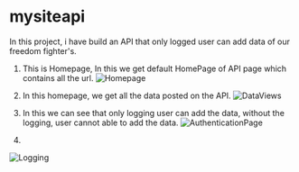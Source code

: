 # mysiteapi

In this project, i have build an API that only logged user can add data of our freedom fighter's.

1. This is Homepage, In this we get default HomePage of API page which contains all the url.
![Homepage](https://user-images.githubusercontent.com/71487002/134858622-25d7d782-931d-42fb-90ee-d410edb4ae8f.PNG)

2. In this homepage, we get all the data posted on the API.
![DataViews](https://user-images.githubusercontent.com/71487002/134858771-8f251cec-3b9f-4a9c-9600-5d11b6007720.PNG)

3. In this we can see that only logging user can add the data, without the logging, user cannot able to add the data.
![AuthenticationPage](https://user-images.githubusercontent.com/71487002/134859098-aceaeef3-9648-402e-9015-cde480782f75.PNG)

4. 
![Logging](https://user-images.githubusercontent.com/71487002/134859286-874da629-7a88-4d10-a9c2-4ea88cc7ee93.PNG)
